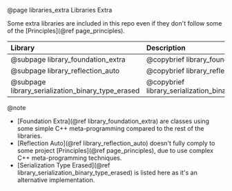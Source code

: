 @page libraries_extra Libraries Extra

Some extra libraries are included in this repo even if they don't follow some of the [Principles](@ref page_principles).

Library                                             | Description
:---------------------------------------------------| :---------------------------------------------------
@subpage library_foundation_extra                   | @copybrief library_foundation_extra
@subpage library_reflection_auto                    | @copybrief library_reflection_auto
@subpage library_serialization_binary_type_erased   | @copybrief library_serialization_binary_type_erased

@note
- [Foundation Extra](@ref library_foundation_extra) are classes using some simple C++ meta-programming compared to the rest of the libraries.
- [Reflection Auto](@ref library_reflection_auto) doesn't fully comply to some project [Principles](@ref page_principles), due to use complex C++ meta-programming techniques.  
- [Serialization Type Erased](@ref library_serialization_binary_type_erased) is listed here as it's an alternative implementation.
